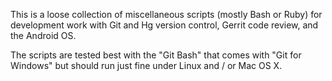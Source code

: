 This is a loose collection of miscellaneous scripts (mostly Bash or Ruby) for development work with Git and Hg version control, Gerrit code review, and the Android OS.

The scripts are tested best with the "Git Bash" that comes with "Git for Windows" but should run just fine under Linux and / or Mac OS X.
